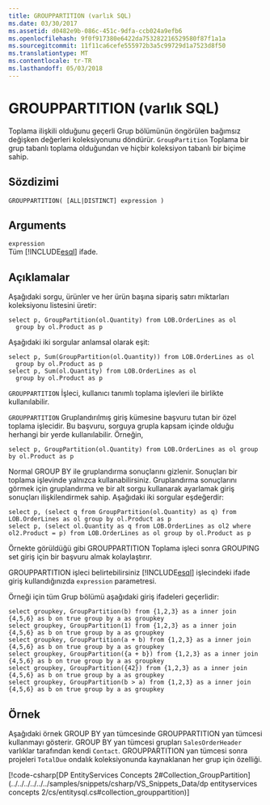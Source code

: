 ```yaml
---
title: GROUPPARTITION (varlık SQL)
ms.date: 03/30/2017
ms.assetid: d0482e9b-086c-451c-9dfa-ccb024a9efb6
ms.openlocfilehash: 9f0f917380e6422da753282216529580f87f1a1a
ms.sourcegitcommit: 11f11ca6cefe555972b3a5c99729d1a7523d8f50
ms.translationtype: MT
ms.contentlocale: tr-TR
ms.lasthandoff: 05/03/2018
---
```

# <a name="grouppartition-entity-sql"></a>GROUPPARTITION (varlık SQL)
Toplama ilişkili olduğunu geçerli Grup bölümünün öngörülen bağımsız değişken değerleri koleksiyonunu döndürür. `GroupPartition` Toplama bir grup tabanlı toplama olduğundan ve hiçbir koleksiyon tabanlı bir biçime sahip.  
  
## <a name="syntax"></a>Sözdizimi  
  
```  
GROUPPARTITION( [ALL|DISTINCT] expression )  
```  
  
## <a name="arguments"></a>Arguments  
 `expression`  
 Tüm [!INCLUDE[esql](../../../../../../includes/esql-md.md)] ifade.  
  
## <a name="remarks"></a>Açıklamalar  
 Aşağıdaki sorgu, ürünler ve her ürün başına sipariş satırı miktarları koleksiyonu listesini üretir:  
  
```  
select p, GroupPartition(ol.Quantity) from LOB.OrderLines as ol  
  group by ol.Product as p  
```  
  
 Aşağıdaki iki sorgular anlamsal olarak eşit:  
  
```  
select p, Sum(GroupPartition(ol.Quantity)) from LOB.OrderLines as ol  
  group by ol.Product as p  
select p, Sum(ol.Quantity) from LOB.OrderLines as ol  
  group by ol.Product as p  
```  
  
 `GROUPPARTITION` İşleci, kullanıcı tanımlı toplama işlevleri ile birlikte kullanılabilir.  
  
 `GROUPPARTITION` Gruplandırılmış giriş kümesine başvuru tutan bir özel toplama işlecidir. Bu başvuru, sorguya grupla kapsam içinde olduğu herhangi bir yerde kullanılabilir. Örneğin,  
  
```  
select p, GroupPartition(ol.Quantity) from LOB.OrderLines as ol group by ol.Product as p  
```  
  
 Normal GROUP BY ile gruplandırma sonuçlarını gizlenir. Sonuçları bir toplama işlevinde yalnızca kullanabilirsiniz. Gruplandırma sonuçlarını görmek için gruplandırma ve bir alt sorgu kullanarak ayarlamak giriş sonuçları ilişkilendirmek sahip. Aşağıdaki iki sorgular eşdeğerdir:  
  
```  
select p, (select q from GroupPartition(ol.Quantity) as q) from LOB.OrderLines as ol group by ol.Product as p  
select p, (select ol.Quantity as q from LOB.OrderLines as ol2 where ol2.Product = p) from LOB.OrderLines as ol group by ol.Product as p  
```  
  
 Örnekte görüldüğü gibi GROUPPARTITION Toplama işleci sonra GROUPING set giriş için bir başvuru almak kolaylaştırır.  
  
 GROUPPARTITION işleci belirtebilirsiniz [!INCLUDE[esql](../../../../../../includes/esql-md.md)] işlecindeki ifade giriş kullandığınızda `expression` parametresi.  
  
 Örneği için tüm Grup bölümü aşağıdaki giriş ifadeleri geçerlidir:  
  
```  
select groupkey, GroupPartition(b) from {1,2,3} as a inner join {4,5,6} as b on true group by a as groupkey  
select groupkey, GroupPartition(1) from {1,2,3} as a inner join {4,5,6} as b on true group by a as groupkey  
select groupkey, GroupPartition(a + b) from {1,2,3} as a inner join {4,5,6} as b on true group by a as groupkey  
select groupkey, GroupPartition({a + b}) from {1,2,3} as a inner join {4,5,6} as b on true group by a as groupkey  
select groupkey, GroupPartition({42}) from {1,2,3} as a inner join {4,5,6} as b on true group by a as groupkey  
select groupkey, GroupPartition(b > a) from {1,2,3} as a inner join {4,5,6} as b on true group by a as groupkey  
```  
  
## <a name="example"></a>Örnek  
 Aşağıdaki örnek GROUP BY yan tümcesinde GROUPPARTITION yan tümcesi kullanmayı gösterir. GROUP BY yan tümcesi grupları `SalesOrderHeader` varlıklar tarafından kendi `Contact`. GROUPPARTITION yan tümcesi sonra projeleri `TotalDue` ondalık koleksiyonunda kaynaklanan her grup için özelliği.  
  
 [!code-csharp[DP EntityServices Concepts 2#Collection_GroupPartition](../../../../../../samples/snippets/csharp/VS_Snippets_Data/dp entityservices concepts 2/cs/entitysql.cs#collection_grouppartition)]
